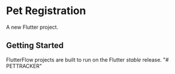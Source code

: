 # Pet Registration

A new Flutter project.

## Getting Started

FlutterFlow projects are built to run on the Flutter _stable_ release.
"# PETTRACKER" 
